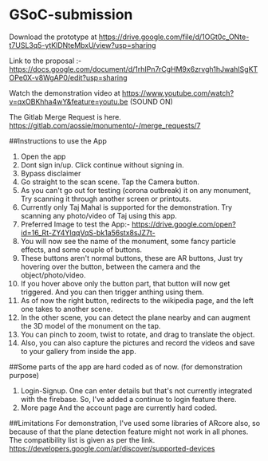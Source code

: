 # GSoC-submission
Download the prototype at https://drive.google.com/file/d/1OGt0c_ONte-t7USL3q5-ytKlDNteMbxU/view?usp=sharing

Link to the proposal :- https://docs.google.com/document/d/1rhIPn7rCgHM9x6zrvgh1hJwahISgKTOPe0X-v8WgAP0/edit?usp=sharing

Watch the demonstration video at https://www.youtube.com/watch?v=qxOBKhha4wY&feature=youtu.be (SOUND ON)

The Gitlab Merge Request is here. https://gitlab.com/aossie/monumento/-/merge_requests/7

##Instructions to use the App
1. Open the app
2. Dont sign in/up. Click continue without signing in.
3. Bypass disclaimer
4. Go straight to the scan scene. Tap the Camera button.
5. As you can't go out for testing (corona outbreak) it on any monument, Try scanning it through another screen or printouts.
6. Currently only Taj Mahal is supported for the demonstration. Try scanning any photo/video of Taj using this app. 
7. Preferred Image to test the App:- https://drive.google.com/open?id=16_Rt-ZY4YIqqVqS-bk1a56stx8sJZ7t-
8. You will now see the name of the monument, some fancy particle effects, and some couple of buttons.
9. These buttons aren't normal buttons, these are AR buttons, Just try hovering over the button, between the camera and the object/photo/video.
10. If you hover above only the button part, that button will now get triggered. And you can then trigger anthing using them.
11. As of now the right button, redirects to the wikipedia page, and the left one takes to another scene. 
12. In the other scene, you can detect the plane nearby and can augment the 3D model of the monument on the tap.
13. You can pinch to zoom, twist to rotate, and drag to translate the object.
14. Also, you can also capture the pictures and record the videos and save to your gallery from inside the app.

##Some parts of the app are hard coded as of now. (for demonstration purpose)
1. Login-Signup. 
   One can enter details but that's not currently integrated with the firebase. So, I've added a continue to login feature there.
2. More page And the account page are currently hard coded.

##Limitations 
For demonstration, I've used some libraries of ARcore also, so because of that the plane detection feature might not work in all phones. 
The compatibility list is given as per the link. https://developers.google.com/ar/discover/supported-devices

